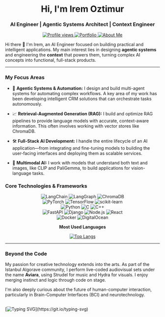 <h1 align="center">Hi, I'm Irem Oztimur </h1>

<h3 align="center">AI Engineer | Agentic Systems Architect | Context Engineer</h3>

<p align="center">
  <a href="https://github.com/iremoztimur">
    <img src="https://komarev.com/ghpvc/?username=iremoztimur&label=Profile%20Views&color=61177c&style=flat-square" alt="Profile views" />
  </a>
  <a href="https://ioztimur.vercel.app/">
    <img src="https://img.shields.io/badge/Portfolio-Website-blue?style=flat-square&logo=vercel" alt="Portfolio">
  </a>
  <a href="https://magenta-painter-fc2.notion.site/rem-ztimur-4ab10311196a45d586fbd8e7f63bcdd0">
    <img src="https://img.shields.io/badge/About%20Me-Notion-lightgrey?style=flat-square&logo=notion" alt="About Me">
  </a>
</p>

Hi there 👋 I'm Irem, an AI Engineer focused on building practical and intelligent applications. My main interest lies in designing **agentic systems** and engineering the **context** that powers them, turning complex AI concepts into functional, full-stack products.

---

### My Focus Areas

* 🧠 **Agentic Systems & Automation:** I design and build multi-agent systems for automating complex workflows. A key area of my work has been developing intelligent CRM solutions that can orchestrate tasks autonomously.

* 📈 **Retrieval-Augmented Generation (RAG):** I build and optimize RAG pipelines to provide language models with accurate, context-aware information. This often involves working with vector stores like ChromaDB.

* 🛠️ **Full-Stack AI Development:** I handle the entire lifecycle of an AI application—from integrating and fine-tuning models to building the user-facing interfaces and deploying them as scalable services.

* 🔧 **Multimodal AI:** I work with models that understand both text and images, like CLIP and PaliGemma, to build applications for vision-language tasks.

### Core Technologies & Frameworks

<p align="center">
  <img src="https://img.shields.io/badge/LangChain-101010?style=for-the-badge" alt="LangChain"/>
  <img src="https://img.shields.io/badge/LangGraph-101010?style=for-the-badge" alt="LangGraph"/>
  <img src="https://img.shields.io/badge/ChromaDB-5B3BFE?style=for-the-badge" alt="ChromaDB"/>
  <br>
  <img src="https://img.shields.io/badge/PyTorch-%23EE4C2C.svg?&style=for-the-badge&logo=PyTorch&logoColor=white" alt="PyTorch"/>
  <img src="https://img.shields.io/badge/TensorFlow-%23FF6F00.svg?&style=for-the-badge&logo=TensorFlow&logoColor=white" alt="TensorFlow"/>
  <img src="https://img.shields.io/badge/scikit--learn-%23F7931E.svg?&style=for-the-badge&logo=scikit-learn&logoColor=white" alt="scikit-learn"/>
  <br>
  <img src="https://img.shields.io/badge/python-3670A0?style=for-the-badge&logo=python&logoColor=ffdd54" alt="Python"/>
  <img src="https://img.shields.io/badge/C-00599C?style=for-the-badge&logo=c&logoColor=white" alt="C"/>
  <img src="https://img.shields.io/badge/C++-00599C?style=for-the-badge&logo=cplusplus&logoColor=white" alt="C++"/>
  <br>
  <img src="https://img.shields.io/badge/FastAPI-005571?style=for-the-badge&logo=fastapi" alt="FastAPI"/>
  <img src="https://img.shields.io/badge/django-%23092E20.svg?&style=for-the-badge&logo=django&logoColor=white" alt="Django"/>
  <img src="https://img.shields.io/badge/node.js-6DA55F?style=for-the-badge&logo=node.js&logoColor=white" alt="Node.js"/>
  <img src="https://img.shields.io/badge/react-%2320232a.svg?&style=for-the-badge&logo=react&logoColor=%2361DAFB" alt="React"/>
  <br>
  <img src="https://img.shields.io/badge/docker-%230db7ed.svg?&style=for-the-badge&logo=docker&logoColor=white" alt="Docker"/>
  <img src="https://img.shields.io/badge/DigitalOcean-%230167ff.svg?&style=for-the-badge&logo=digitalocean&logoColor=white" alt="DigitalOcean"/>
</p>

<p align='center'><b>Most Used Languages</b></p>

<p align='center'>
<a href="https://github.com/anuraghazra/github-readme-stats">
<img src="https://github-readme-stats.vercel.app/api/top-langs/?username=IremOztimur&hide_title=1&layout=compact&theme=dark" alt="Top Langs" />
</a>
</p>

---

### Beyond the Code

My passion for creative technology extends into the arts. As part of the Istanbul Algorave community, I perform live-coded audiovisual sets under the name **Aviara**, using Strudel for music and Hydra for visuals. I enjoy merging instinct and logic through code on stage.

I'm also deeply curious about the future of human-computer interaction, particularly in Brain-Computer Interfaces (BCI) and neurotechnology.

##
[![Typing SVG](https://readme-typing-svg.herokuapp.com?duration=9999&color=4EF702&lines=Follow+the+white+rabbit...)](https://git.io/typing-svg) 

